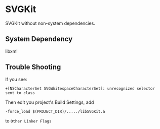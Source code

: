 # SVGKit

SVGKit without non-system dependencies.


## System Dependency

libxml


## Trouble Shooting

If you see:

``
+[NSCharacterSet SVGWhitespaceCharacterSet]: unrecognized selector sent to class
``

Then edit you project's Build Settings, add

``
-force_load $(PROJECT_DIR)/...../libSVGKit.a
``

to `Other Linker Flags`


